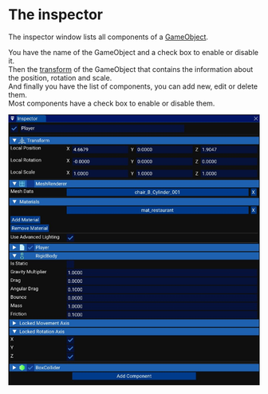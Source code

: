 # The inspector

The inspector window lists all components of a [GameObject](../../script_api_reference/engine/gameobject/gameobject.md).

You have the name of the GameObject and a check box to enable or disable it.<br>
Then the [transform](../../script_api_reference/engine/components/transform/transform.md) of the GameObject that contains the information about the position, rotation and scale.<br>
And finally you have the list of components, you can add new, edit or delete them.<br>
Most components have a check box to enable or disable them.

![image](images/inspector.jpg)